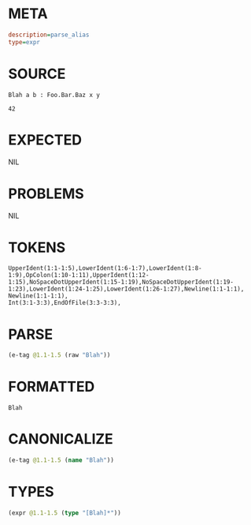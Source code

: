 # META
~~~ini
description=parse_alias
type=expr
~~~
# SOURCE
~~~roc
Blah a b : Foo.Bar.Baz x y

42
~~~
# EXPECTED
NIL
# PROBLEMS
NIL
# TOKENS
~~~zig
UpperIdent(1:1-1:5),LowerIdent(1:6-1:7),LowerIdent(1:8-1:9),OpColon(1:10-1:11),UpperIdent(1:12-1:15),NoSpaceDotUpperIdent(1:15-1:19),NoSpaceDotUpperIdent(1:19-1:23),LowerIdent(1:24-1:25),LowerIdent(1:26-1:27),Newline(1:1-1:1),
Newline(1:1-1:1),
Int(3:1-3:3),EndOfFile(3:3-3:3),
~~~
# PARSE
~~~clojure
(e-tag @1.1-1.5 (raw "Blah"))
~~~
# FORMATTED
~~~roc
Blah
~~~
# CANONICALIZE
~~~clojure
(e-tag @1.1-1.5 (name "Blah"))
~~~
# TYPES
~~~clojure
(expr @1.1-1.5 (type "[Blah]*"))
~~~
